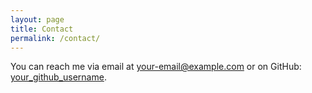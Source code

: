 ```yaml
---
layout: page
title: Contact
permalink: /contact/
---
```

You can reach me via email at your-email@example.com or on GitHub: [your_github_username](https://github.com/your_github_username).
